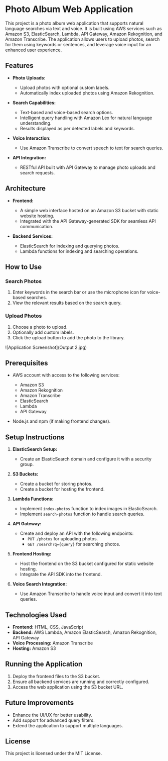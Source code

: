 # Photo Album Web Application

This project is a photo album web application that supports natural language searches via text and voice. It is built using AWS services such as Amazon S3, ElasticSearch, Lambda, API Gateway, Amazon Rekognition, and Amazon Transcribe. The application allows users to upload photos, search for them using keywords or sentences, and leverage voice input for an enhanced user experience.

## Features

- **Photo Uploads:**
  - Upload photos with optional custom labels.
  - Automatically index uploaded photos using Amazon Rekognition.

- **Search Capabilities:**
  - Text-based and voice-based search options.
  - Intelligent query handling with Amazon Lex for natural language understanding.
  - Results displayed as per detected labels and keywords.

- **Voice Interaction:**
  - Use Amazon Transcribe to convert speech to text for search queries.

- **API Integration:**
  - RESTful API built with API Gateway to manage photo uploads and search requests.

## Architecture

- **Frontend:**
  - A simple web interface hosted on an Amazon S3 bucket with static website hosting.
  - Integrated with the API Gateway-generated SDK for seamless API communication.

- **Backend Services:**
  - ElasticSearch for indexing and querying photos.
  - Lambda functions for indexing and searching operations.

## How to Use

### Search Photos
1. Enter keywords in the search bar or use the microphone icon for voice-based searches.
2. View the relevant results based on the search query.

### Upload Photos
1. Choose a photo to upload.
2. Optionally add custom labels.
3. Click the upload button to add the photo to the library.

![Application Screenshot](Output 2.jpg)

## Prerequisites

- AWS account with access to the following services:
  - Amazon S3
  - Amazon Rekognition
  - Amazon Transcribe
  - ElasticSearch
  - Lambda
  - API Gateway

- Node.js and npm (if making frontend changes).

## Setup Instructions

1. **ElasticSearch Setup:**
   - Create an ElasticSearch domain and configure it with a security group.

2. **S3 Buckets:**
   - Create a bucket for storing photos.
   - Create a bucket for hosting the frontend.

3. **Lambda Functions:**
   - Implement `index-photos` function to index images in ElasticSearch.
   - Implement `search-photos` function to handle search queries.

4. **API Gateway:**
   - Create and deploy an API with the following endpoints:
     - `PUT /photos` for uploading photos.
     - `GET /search?q={query}` for searching photos.

5. **Frontend Hosting:**
   - Host the frontend on the S3 bucket configured for static website hosting.
   - Integrate the API SDK into the frontend.

6. **Voice Search Integration:**
   - Use Amazon Transcribe to handle voice input and convert it into text queries.

## Technologies Used

- **Frontend:** HTML, CSS, JavaScript
- **Backend:** AWS Lambda, Amazon ElasticSearch, Amazon Rekognition, API Gateway
- **Voice Processing:** Amazon Transcribe
- **Hosting:** Amazon S3

## Running the Application

1. Deploy the frontend files to the S3 bucket.
2. Ensure all backend services are running and correctly configured.
3. Access the web application using the S3 bucket URL.

## Future Improvements

- Enhance the UI/UX for better usability.
- Add support for advanced query filters.
- Extend the application to support multiple languages.

## License

This project is licensed under the MIT License.
